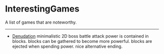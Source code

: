 InterestingGames
================

A list of games that are noteworthy.


-----------------------------------

* [Denudation](https://dl.dropboxusercontent.com/u/5333420/denudation.html)
    minimalistic 2D boss battle
    attack power is contained in blocks. blocks can be gathered to become more powerful. blocks are ejected when spending power.
    nice alternative ending.
